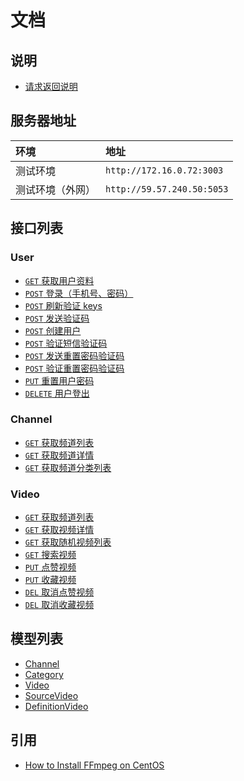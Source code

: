 # 文档

## 说明

* [请求返回说明](./response-format.md)

## 服务器地址

环境             | 地址
:--------------- | :------------------------
测试环境         | `http://172.16.0.72:3003`
测试环境（外网） | `http://59.57.240.50:5053`

## 接口列表

### User

* [`GET` 获取用户资料][user-get-personal-profile]
* [`POST` 登录（手机号、密码）][user-post-login]
* [`POST` 刷新验证 keys][user-post-refresh-keys]
* [`POST` 发送验证码][user-post-create-verify-code]
* [`POST` 创建用户][user-post-create-user]
* [`POST` 验证短信验证码][user-post-validate-code]
* [`POST` 发送重置密码验证码][user-post-create-reset-password-verify-code]
* [`POST` 验证重置密码验证码][user-post-validate-reset-password-code]
* [`PUT` 重置用户密码][user-put-reset-password]
* [`DELETE` 用户登出][user-delete-logout]

### Channel

* [`GET` 获取频道列表][channel-get-fetch-channel-list]
* [`GET` 获取频道详情][channel-get-fetch-channel-profile]
* [`GET` 获取频道分类列表][channel-get-fetch-channel-category-list]

### Video

* [`GET` 获取频道列表][video-get-fetch-video-list]
* [`GET` 获取视频详情][video-get-fetch-video-profile]
* [`GET` 获取随机视频列表][video-get-fetch-random-video-list]
* [`GET` 搜索视频][video-get-search-video]
* [`PUT` 点赞视频][video-put-favour-video]
* [`PUT` 收藏视频][video-put-add-collection]
* [`DEL` 取消点赞视频][video-del-destroy-favourite-video]
* [`DEL` 取消收藏视频][video-del-destroy-collected-video]

## 模型列表

* [Channel][channel-model]
* [Category][category-model]
* [Video][video-model]
* [SourceVideo][source-video-model]
* [DefinitionVideo][definition-video-model]

## 引用

* [How to Install FFmpeg on CentOS](https://www.vultr.com/docs/how-to-install-ffmpeg-on-centos)

[user-get-personal-profile]: ./api/user/get.personal-profile.md
[user-post-login]: ./api/user/post.login.md
[user-post-refresh-keys]: ./api/user/post.refresh-keys.md
[user-post-create-verify-code]: ./api/user/post.create-verify-code.md
[user-post-create-user]: ./api/user/post.create-user.md
[user-post-validate-code]: ./api/user/post.validate-code.md
[user-post-create-reset-password-verify-code]: ./api/user/post.create-reset-password-verify-code.md
[user-post-validate-reset-password-code]: ./api/user/post.validate-reset-password-code.md
[user-put-reset-password]: ./api/user/put.reset-password.md
[user-delete-logout]: ./api/user/delete.logout.md

[channel-get-fetch-channel-list]: ./api/channel/get.fetch-channel-list.md
[channel-get-fetch-channel-profile]: ./api/channel/get.fetch-channel-profile.md
[channel-get-fetch-channel-category-list]: ./api/channel/get.fetch-channel-category-list.md

[video-get-fetch-video-list]: ./api/video/get.fetch-video-list.md
[video-get-fetch-video-profile]: ./api/video/get.fetch-video-profile.md
[video-get-search-video]: ./api/video/get.search-video.md
[video-put-favour-video]: ./api/video/put.favour-video.md
[video-put-add-collection]: ./api/video/put.add-collection.md
[video-del-destroy-favourite-video]: ./api/video/del.destroy-favourite-video.md
[video-del-destroy-collected-video]: ./api/video/del.destroy-collected-video.md
[video-get-fetch-random-video-list]: ./api/video/get.fetch-random-video-list.md

[channel-model]: ./models/channel.md
[category-model]: ./models/category.md
[video-model]: ./models/video.md
[source-video-model]: ./models/source-video.md
[definition-video-model]: ./models/definition-video.md
